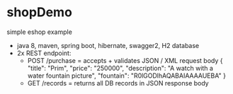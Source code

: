 # shopDemo
simple eshop example

- java 8,  maven, spring boot, hibernate, swagger2, H2 database
- 2x REST endpoint:
  - POST /purchase = accepts + validates JSON / XML request body
              {
          "title": "Prim",
          "price": "250000", 
          "description": "A watch with a water fountain picture",
          "fountain": "R0lGODlhAQABAIAAAAUEBA"
          }
  - GET /records = returns all DB records in JSON response body
  
